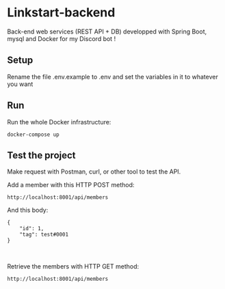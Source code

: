 # Linkstart-backend
Back-end web services (REST API + DB) developped with Spring Boot, mysql and Docker for my Discord bot !  

## Setup
Rename the file .env.example to .env and set the variables in it to whatever you want

## Run
Run the whole Docker infrastructure:
```
docker-compose up
```

## Test the project
Make request with Postman, curl, or other tool to test the API.<br>

Add a member with this HTTP POST method:
```
http://localhost:8001/api/members
```
And this body:
```
{
    "id": 1,
    "tag": test#0001
}
```
<br>

Retrieve the members with HTTP GET method:
```
http://localhost:8001/api/members
```
